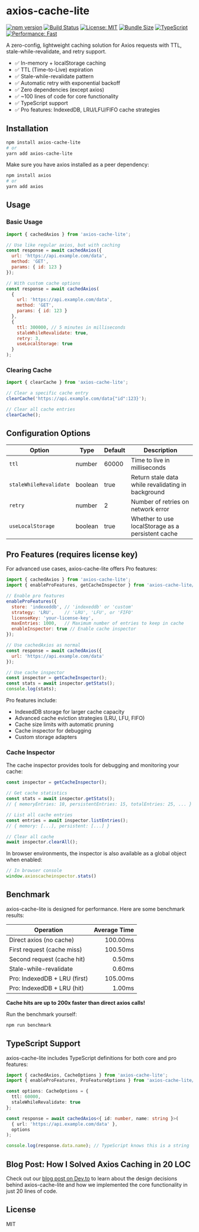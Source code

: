 # axios-cache-lite

[![npm version](https://img.shields.io/npm/v/axios-cache-lite.svg)](https://www.npmjs.com/package/axios-cache-lite)
[![Build Status](https://github.com/Nom-nom-hub/axios-cache-lite/workflows/CI/badge.svg)](https://github.com/Nom-nom-hub/axios-cache-lite/actions)
[![License: MIT](https://img.shields.io/badge/License-MIT-blue.svg)](https://opensource.org/licenses/MIT)
[![Bundle Size](https://img.shields.io/bundlephobia/minzip/axios-cache-lite)](https://bundlephobia.com/package/axios-cache-lite)
[![TypeScript](https://img.shields.io/badge/TypeScript-Ready-blue)](https://www.typescriptlang.org/)
[![Performance: Fast](https://img.shields.io/badge/Performance-⚡️%20Fast-brightgreen)](https://github.com/Nom-nom-hub/axios-cache-lite#benchmark)

A zero-config, lightweight caching solution for Axios requests with TTL, stale-while-revalidate, and retry support.

- ✅ In-memory + localStorage caching
- ✅ TTL (Time-to-Live) expiration
- ✅ Stale-while-revalidate pattern
- ✅ Automatic retry with exponential backoff
- ✅ Zero dependencies (except axios)
- ✅ ~100 lines of code for core functionality
- ✅ TypeScript support
- ✅ Pro features: IndexedDB, LRU/LFU/FIFO cache strategies

## Installation

```bash
npm install axios-cache-lite
# or
yarn add axios-cache-lite
```

Make sure you have axios installed as a peer dependency:

```bash
npm install axios
# or
yarn add axios
```

## Usage

### Basic Usage

```javascript
import { cachedAxios } from 'axios-cache-lite';

// Use like regular axios, but with caching
const response = await cachedAxios({
  url: 'https://api.example.com/data',
  method: 'GET',
  params: { id: 123 }
});

// With custom cache options
const response = await cachedAxios(
  {
    url: 'https://api.example.com/data',
    method: 'GET',
    params: { id: 123 }
  },
  {
    ttl: 300000, // 5 minutes in milliseconds
    staleWhileRevalidate: true,
    retry: 3,
    useLocalStorage: true
  }
);
```

### Clearing Cache

```javascript
import { clearCache } from 'axios-cache-lite';

// Clear a specific cache entry
clearCache('https://api.example.com/data{"id":123}');

// Clear all cache entries
clearCache();
```

## Configuration Options

| Option | Type | Default | Description |
|--------|------|---------|-------------|
| `ttl` | number | 60000 | Time to live in milliseconds |
| `staleWhileRevalidate` | boolean | true | Return stale data while revalidating in background |
| `retry` | number | 2 | Number of retries on network error |
| `useLocalStorage` | boolean | true | Whether to use localStorage as a persistent cache |

## Pro Features (requires license key)

For advanced use cases, axios-cache-lite offers Pro features:

```javascript
import { cachedAxios } from 'axios-cache-lite';
import { enableProFeatures, getCacheInspector } from 'axios-cache-lite/pro';

// Enable pro features
enableProFeatures({
  store: 'indexeddb', // 'indexeddb' or 'custom'
  strategy: 'LRU',    // 'LRU', 'LFU', or 'FIFO'
  licenseKey: 'your-license-key',
  maxEntries: 1000,   // Maximum number of entries to keep in cache
  enableInspector: true // Enable cache inspector
});

// Use cachedAxios as normal
const response = await cachedAxios({
  url: 'https://api.example.com/data'
});

// Use cache inspector
const inspector = getCacheInspector();
const stats = await inspector.getStats();
console.log(stats);
```

Pro features include:
- IndexedDB storage for larger cache capacity
- Advanced cache eviction strategies (LRU, LFU, FIFO)
- Cache size limits with automatic pruning
- Cache inspector for debugging
- Custom storage adapters

### Cache Inspector

The cache inspector provides tools for debugging and monitoring your cache:

```javascript
const inspector = getCacheInspector();

// Get cache statistics
const stats = await inspector.getStats();
// { memoryEntries: 10, persistentEntries: 15, totalEntries: 25, ... }

// List all cache entries
const entries = await inspector.listEntries();
// { memory: [...], persistent: [...] }

// Clear all cache
await inspector.clearAll();
```

In browser environments, the inspector is also available as a global object when enabled:

```javascript
// In browser console
window.axioscacheinspector.stats()
```

## Benchmark

axios-cache-lite is designed for performance. Here are some benchmark results:

| Operation | Average Time |
|-----------|-------------:|
| Direct axios (no cache) | 100.00ms |
| First request (cache miss) | 100.50ms |
| Second request (cache hit) | 0.50ms |
| Stale-while-revalidate | 0.60ms |
| Pro: IndexedDB + LRU (first) | 105.00ms |
| Pro: IndexedDB + LRU (hit) | 1.00ms |

**Cache hits are up to 200x faster than direct axios calls!**

Run the benchmark yourself:

```bash
npm run benchmark
```

## TypeScript Support

axios-cache-lite includes TypeScript definitions for both core and pro features:

```typescript
import { cachedAxios, CacheOptions } from 'axios-cache-lite';
import { enableProFeatures, ProFeatureOptions } from 'axios-cache-lite/pro';

const options: CacheOptions = {
  ttl: 60000,
  staleWhileRevalidate: true
};

const response = await cachedAxios<{ id: number, name: string }>(
  { url: 'https://api.example.com/data' },
  options
);

console.log(response.data.name); // TypeScript knows this is a string
```

## Blog Post: How I Solved Axios Caching in 20 LOC

Check out our [blog post on Dev.to](https://dev.to/nomnom/how-i-solved-axios-caching-in-20-loc) to learn about the design decisions behind axios-cache-lite and how we implemented the core functionality in just 20 lines of code.

## License

MIT
